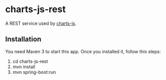 charts-js-rest
==============

A REST service used by [charts-js](https://github.com/mmontes11/charts-js).

## Installation

You need Maven 3 to start this app. Once you installed it, follow this steps:

1. cd charts-js-rest
2. mvn install
3. mvn spring-boot:run
